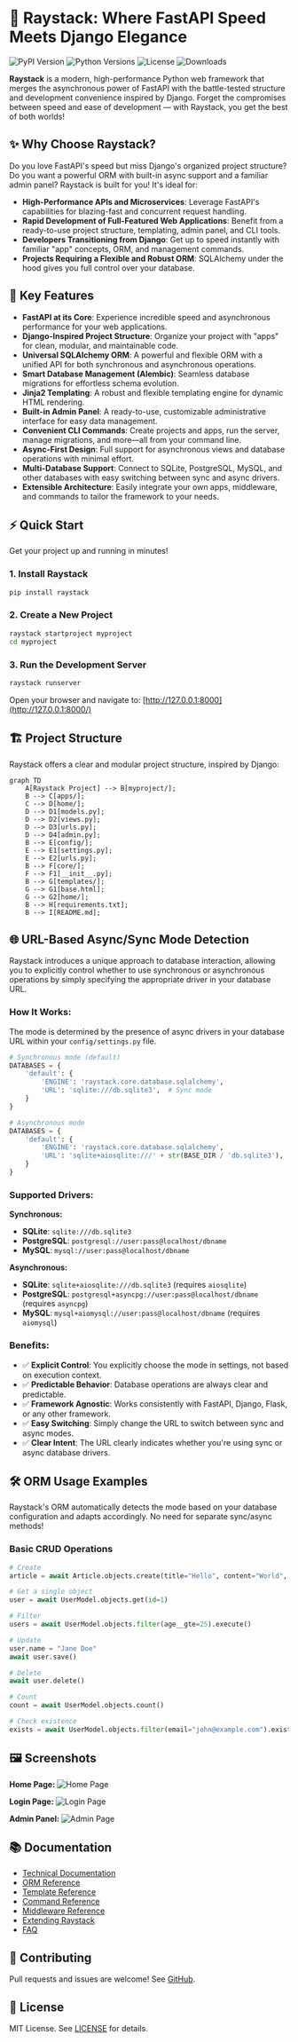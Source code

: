 # 🚀 Raystack: Where FastAPI Speed Meets Django Elegance

![PyPI Version](https://img.shields.io/pypi/v/raystack)
![Python Versions](https://img.shields.io/pypi/pyversions/raystack)
![License](https://img.shields.io/pypi/l/raystack)
![Downloads](https://img.shields.io/pypi/dm/raystack)

**Raystack** is a modern, high-performance Python web framework that merges the asynchronous power of FastAPI with the battle-tested structure and development convenience inspired by Django. Forget the compromises between speed and ease of development — with Raystack, you get the best of both worlds!

## ✨ Why Choose Raystack?

Do you love FastAPI's speed but miss Django's organized project structure? Do you want a powerful ORM with built-in async support and a familiar admin panel? Raystack is built for you! It's ideal for:

*   **High-Performance APIs and Microservices**: Leverage FastAPI's capabilities for blazing-fast and concurrent request handling.
*   **Rapid Development of Full-Featured Web Applications**: Benefit from a ready-to-use project structure, templating, admin panel, and CLI tools.
*   **Developers Transitioning from Django**: Get up to speed instantly with familiar "app" concepts, ORM, and management commands.
*   **Projects Requiring a Flexible and Robust ORM**: SQLAlchemy under the hood gives you full control over your database.

## 🌟 Key Features

*   **FastAPI at its Core**: Experience incredible speed and asynchronous performance for your web applications.
*   **Django-Inspired Project Structure**: Organize your project with "apps" for clean, modular, and maintainable code.
*   **Universal SQLAlchemy ORM**: A powerful and flexible ORM with a unified API for both synchronous and asynchronous operations.
*   **Smart Database Management (Alembic)**: Seamless database migrations for effortless schema evolution.
*   **Jinja2 Templating**: A robust and flexible templating engine for dynamic HTML rendering.
*   **Built-in Admin Panel**: A ready-to-use, customizable administrative interface for easy data management.
*   **Convenient CLI Commands**: Create projects and apps, run the server, manage migrations, and more—all from your command line.
*   **Async-First Design**: Full support for asynchronous views and database operations with minimal effort.
*   **Multi-Database Support**: Connect to SQLite, PostgreSQL, MySQL, and other databases with easy switching between sync and async drivers.
*   **Extensible Architecture**: Easily integrate your own apps, middleware, and commands to tailor the framework to your needs.

## ⚡ Quick Start

Get your project up and running in minutes!

### 1. Install Raystack

```bash
pip install raystack
```

### 2. Create a New Project

```bash
raystack startproject myproject
cd myproject
```

### 3. Run the Development Server

```bash
raystack runserver
```

Open your browser and navigate to: [http://127.0.0.1:8000](http://127.0.0.1:8000/)

## 🏗️ Project Structure

Raystack offers a clear and modular project structure, inspired by Django:

```mermaid
graph TD
    A[Raystack Project] --> B[myproject/];
    B --> C[apps/];
    C --> D[home/];
    D --> D1[models.py];
    D --> D2[views.py];
    D --> D3[urls.py];
    D --> D4[admin.py];
    B --> E[config/];
    E --> E1[settings.py];
    E --> E2[urls.py];
    B --> F[core/];
    F --> F1[__init__.py];
    B --> G[templates/];
    G --> G1[base.html];
    G --> G2[home/];
    B --> H[requirements.txt];
    B --> I[README.md];
```

## 🌐 URL-Based Async/Sync Mode Detection

Raystack introduces a unique approach to database interaction, allowing you to explicitly control whether to use synchronous or asynchronous operations by simply specifying the appropriate driver in your database URL.

### How It Works:

The mode is determined by the presence of async drivers in your database URL within your `config/settings.py` file.

```python
# Synchronous mode (default)
DATABASES = {
    'default': {
        'ENGINE': 'raystack.core.database.sqlalchemy',
        'URL': 'sqlite:///db.sqlite3',  # Sync mode
    }
}

# Asynchronous mode
DATABASES = {
    'default': {
        'ENGINE': 'raystack.core.database.sqlalchemy',
        'URL': 'sqlite+aiosqlite:///' + str(BASE_DIR / 'db.sqlite3'),  # Async mode
    }
}
```

### Supported Drivers:

**Synchronous:**
*   **SQLite**: `sqlite:///db.sqlite3`
*   **PostgreSQL**: `postgresql://user:pass@localhost/dbname`
*   **MySQL**: `mysql://user:pass@localhost/dbname`

**Asynchronous:**
*   **SQLite**: `sqlite+aiosqlite:///db.sqlite3` (requires `aiosqlite`)
*   **PostgreSQL**: `postgresql+asyncpg://user:pass@localhost/dbname` (requires `asyncpg`)
*   **MySQL**: `mysql+aiomysql://user:pass@localhost/dbname` (requires `aiomysql`)

### Benefits:

*   ✅ **Explicit Control**: You explicitly choose the mode in settings, not based on execution context.
*   ✅ **Predictable Behavior**: Database operations are always clear and predictable.
*   ✅ **Framework Agnostic**: Works consistently with FastAPI, Django, Flask, or any other framework.
*   ✅ **Easy Switching**: Simply change the URL to switch between sync and async modes.
*   ✅ **Clear Intent**: The URL clearly indicates whether you're using sync or async database drivers.

## 🛠️ ORM Usage Examples

Raystack's ORM automatically detects the mode based on your database configuration and adapts accordingly. No need for separate sync/async methods!

### Basic CRUD Operations

```python
# Create
article = await Article.objects.create(title="Hello", content="World", author_id=1)

# Get a single object
user = await UserModel.objects.get(id=1)

# Filter
users = await UserModel.objects.filter(age__gte=25).execute()

# Update
user.name = "Jane Doe"
await user.save()

# Delete
await user.delete()

# Count
count = await UserModel.objects.count()

# Check existence
exists = await UserModel.objects.filter(email="john@example.com").exists()
```

## 🖼️ Screenshots

**Home Page:**
![Home Page](.docs/img/first_page.jpg)

**Login Page:**
![Login Page](.docs/img/login_page.jpg)

**Admin Panel:**
![Admin Page](.docs/img/admin_page.jpg)

## 📚 Documentation

*   [Technical Documentation](.docs/index.md)
*   [ORM Reference](.docs/orm.md)
*   [Template Reference](.docs/templates.md)
*   [Command Reference](.docs/commands.md)
*   [Middleware Reference](.docs/middleware.md)
*   [Extending Raystack](.docs/extending.md)
*   [FAQ](.docs/faq.md)

## 🤝 Contributing

Pull requests and issues are welcome! See [GitHub](https://github.com/ForceFledgling/raystack).

## 📜 License

MIT License. See [LICENSE](LICENSE) for details.
